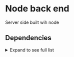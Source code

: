 # Node back end

Server side built wih node

## Dependencies
<details>
<summary>Expand to see full list</summary>

+ Coming soon!
+ Fill in
+ Fill in
</details>
